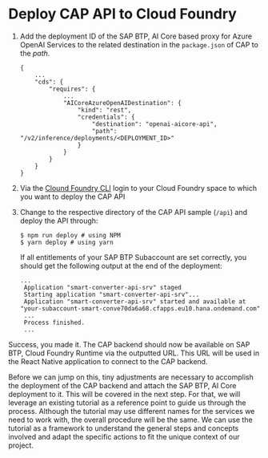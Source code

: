 # Deploy CAP API to Cloud Foundry

1. Add the deployment ID of the SAP BTP, AI Core based proxy for Azure OpenAI Services to the related destination in the `package.json` of CAP to the _path_.

   ```jsonc
   {
       ...
       "cds": {
           "requires": {
               ...
               "AICoreAzureOpenAIDestination": {
                   "kind": "rest",
                   "credentials": {
                       "destination": "openai-aicore-api",
                       "path": "/v2/inference/deployments/<DEPLOYMENT_ID>"
                   }
               }
           }
       }
   }
   ```

2. Via the [Clound Foundry CLI](https://docs.cloudfoundry.org/cf-cli/install-go-cli.html) login to your Cloud Foundry space to which you want to deploy the CAP API
3. Change to the respective directory of the CAP API sample (`/api`) and deploy the API through:

   ```shell
   $ npm run deploy # using NPM
   $ yarn deploy # using yarn
   ```

   If all entitlements of your SAP BTP Subaccount are set correctly, you should get the following output at the end of the deployment:

   ```console
   ...
    Application "smart-converter-api-srv" staged
    Starting application "smart-converter-api-srv"...
    Application "smart-converter-api-srv" started and available at "your-subaccount-smart-conve70da6a68.cfapps.eu10.hana.ondemand.com"
    ...
    Process finished.
    ...
   ```

Success, you made it. The CAP backend should now be available on SAP BTP, Cloud Foundry Runtime via the outputted URL. This URL will be used in the React Native application to connect to the CAP backend.

Before we can jump on this, tiny adjustments are necessary to accomplish the deployment of the CAP backend and attach the SAP BTP, AI Core deployment to it. This will be covered in the next step. For that, we will leverage an existing tutorial as a reference point to guide us through the process. Although the tutorial may use different names for the services we need to work with, the overall procedure will be the same. We can use the tutorial as a framework to understand the general steps and concepts involved and adapt the specific actions to fit the unique context of our project.
